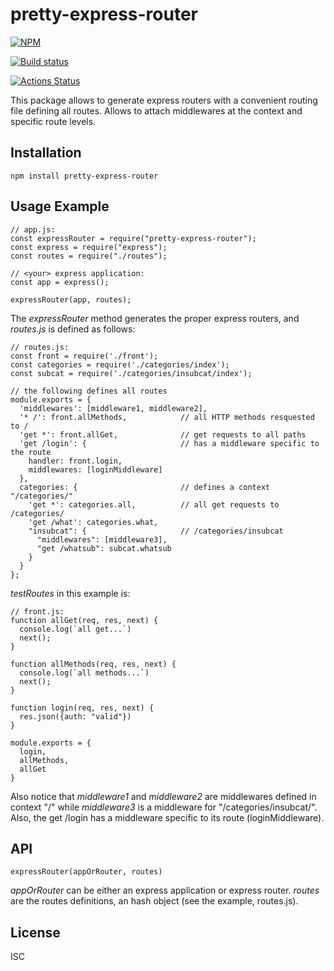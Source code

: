 # pretty-express-router
[![NPM](https://nodei.co/npm/pretty-express-router.png)](https://nodei.co/npm/pretty-express-router/)

[![Build status](https://travis-ci.org/martinlevesque/pretty-express-router.svg?branch=master)](https://travis-ci.org/martinlevesque/pretty-express-router)

[![Actions Status](https://github.com/martinlevesque/pretty-express-router/workflows/test/badge.svg)](https://github.com/martinlevesque/pretty-express-router/actions)

This package allows to generate express routers with a convenient routing file defining all routes. Allows to attach middlewares at the context and specific route levels.

## Installation

```
npm install pretty-express-router
```

## Usage Example

```
// app.js:
const expressRouter = require("pretty-express-router");
const express = require("express");
const routes = require("./routes");

// <your> express application:
const app = express();

expressRouter(app, routes);
```

The *expressRouter* method generates the proper express routers,
and *routes.js* is defined as follows:

```
// routes.js:
const front = require('./front');
const categories = require('./categories/index');
const subcat = require('./categories/insubcat/index');

// the following defines all routes
module.exports = {
  'middlewares': [middleware1, middleware2],
  '* /': front.allMethods,            // all HTTP methods resquested to /
  'get *': front.allGet,              // get requests to all paths
  'get /login': {                     // has a middleware specific to the route
    handler: front.login,
    middlewares: [loginMiddleware]
  },
  categories: {                       // defines a context "/categories/"
    'get *': categories.all,          // all get requests to /categories/
    'get /what': categories.what,
    "insubcat": {                     // /categories/insubcat
      "middlewares": [middleware3],
      "get /whatsub": subcat.whatsub
    }
  }
};
```

*testRoutes* in this example is:

```
// front.js:
function allGet(req, res, next) {
  console.log(`all get...`)
  next();
}

function allMethods(req, res, next) {
  console.log(`all methods...`)
  next();
}

function login(req, res, next) {
  res.json({auth: "valid"})
}

module.exports = {
  login,
  allMethods,
  allGet
}

```

Also notice that *middleware1* and *middleware2* are middlewares defined
in context "/" while *middleware3* is a middleware for "/categories/insubcat/".
Also, the get /login has a middleware specific to its route (loginMiddleware).


## API

```
expressRouter(appOrRouter, routes)
```

*appOrRouter* can be either an express application or express router.
*routes* are the routes definitions, an hash object (see the example, routes.js).


## License

ISC
